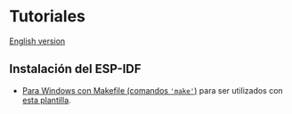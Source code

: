 # **Tutoriales**

[English version](https://github.com/mr-verdant-13/esp-idf-instructions/blob/master/README.md)

## **Instalación del ESP-IDF**

- [Para Windows con Makefile (comandos `'make'`)](https://github.com/mr-verdant-13/esp-idf-instructions/blob/master/ESP-IDF%20installation/WinMakefileES.md) para ser utilizados con [esta plantilla](https://github.com/mr-verdant-13/esp-idf-vsc-template/tree/v1.0.0).

<!-- - [Para Windows con CMakeList (comandos `'idf.py'`)](https://github.com/mr-verdant-13/esp-idf-instructions/blob/master/ESP-IDF%20(Windows%20GNU).md) para ser utilizados con [esta plantilla](https://github.com/mr-verdant-13/esp-idf-vsc-template/tree/develop). -->